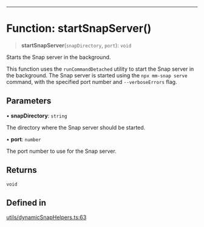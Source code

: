 ***

# Function: startSnapServer()

> **startSnapServer**(`snapDirectory`, `port`): `void`

Starts the Snap server in the background.

This function uses the `runCommandDetached` utility to start the Snap server
in the background. The Snap server is started using the `npx mm-snap serve`
command, with the specified port number and `--verboseErrors` flag.

## Parameters

• **snapDirectory**: `string`

The directory where the Snap server should be started.

• **port**: `number`

The port number to use for the Snap server.

## Returns

`void`

## Defined in

[utils/dynamicSnapHelpers.ts:63](https://github.com/asifqatar/Snapper/blob/ae06de0570b7844bea238585c0b60d7a09e4149d/utils/dynamicSnapHelpers.ts#L63)
